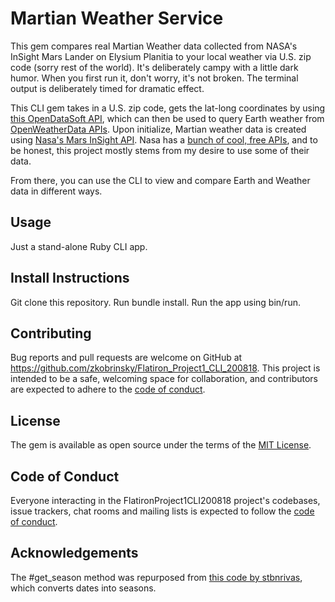 # Martian Weather Service

This gem compares real Martian Weather data collected from NASA's InSight Mars Lander on Elysium Planitia to your local weather via U.S. zip code (sorry rest of the world). It's deliberately campy with a little dark humor. When you first run it, don't worry, it's not broken. The terminal output is deliberately timed for dramatic effect.

This CLI gem takes in a U.S. zip code, gets the lat-long coordinates by using [this OpenDataSoft API](https://public.opendatasoft.com/explore/dataset/us-zip-code-latitude-and-longitude/api/), which can then be used to query Earth weather from [OpenWeatherData APIs](https://openweathermap.org/api). Upon initialize, Martian weather data is created using [Nasa's Mars InSight API](https://api.nasa.gov/assets/insight/InSight%20Weather%20API%20Documentation.pdf). Nasa has a [bunch of cool, free APIs](https://api.nasa.gov/), and to be honest, this project mostly stems from my desire to use some of their data. 

From there, you can use the CLI to view and compare Earth and Weather data in different ways.

## Usage

Just a stand-alone Ruby CLI app.

## Install Instructions
Git clone this repository.
Run bundle install.
Run the app using bin/run.

## Contributing

Bug reports and pull requests are welcome on GitHub at https://github.com/zkobrinsky/Flatiron_Project1_CLI_200818. This project is intended to be a safe, welcoming space for collaboration, and contributors are expected to adhere to the [code of conduct](https://github.com/[USERNAME]/Flatiron_Project1_CLI_200818/blob/master/CODE_OF_CONDUCT.md).

## License

The gem is available as open source under the terms of the [MIT License](https://opensource.org/licenses/MIT).

## Code of Conduct

Everyone interacting in the FlatironProject1CLI200818 project's codebases, issue trackers, chat rooms and mailing lists is expected to follow the [code of conduct](https://github.com/[USERNAME]/Flatiron_Project1_CLI_200818/blob/master/CODE_OF_CONDUCT.md).

## Acknowledgements
The #get_season method was repurposed from [this code by stbnrivas](https://stackoverflow.com/questions/15414831/ruby-determine-season-fall-winter-spring-or-summer), which converts dates into seasons.
